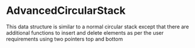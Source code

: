 # AdvancedCircularStack
This data structure is similar to a normal circular stack except that there are additional functions to insert and delete elements as per the user requirements using two pointers top and bottom 
